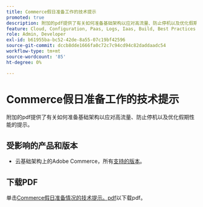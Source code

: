 ```yaml
---
title: Commerce假日准备工作的技术提示
promoted: true
description: 附加的pdf提供了有关如何准备基础架构以应对高流量、防止停机以及优化假期性能的提示。
feature: Cloud, Configuration, Paas, Logs, Iaas, Build, Best Practices
role: Admin, Developer
exl-id: b61955ba-bc52-42de-8a55-07c19bf42596
source-git-commit: dccb8dde1666fa0c72c7c94cd94c82daddaadc54
workflow-type: tm+mt
source-wordcount: '85'
ht-degree: 0%

---
```


# Commerce假日准备工作的技术提示

附加的pdf提供了有关如何准备基础架构以应对高流量、防止停机以及优化假期性能的提示。

## 受影响的产品和版本

* 云基础架构上的Adobe Commerce，所有[支持的版本](https://www.adobe.com/content/dam/cc/en/legal/terms/enterprise/pdfs/Adobe-Commerce-Software-Lifecycle-Policy.pdf)。

## 下载PDF

单击[Commerce假日准备情况的技术提示。pdf](assets/tech-tips-for-commerce-holiday-readiness.pdf)以下载pdf。
